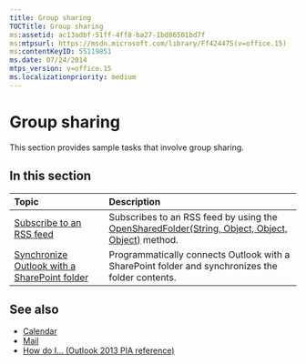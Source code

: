 ```yaml
---
title: Group sharing
TOCTitle: Group sharing
ms:assetid: ac13adbf-51ff-4ff8-ba27-1bd86501bd7f
ms:mtpsurl: https://msdn.microsoft.com/library/Ff424475(v=office.15)
ms:contentKeyID: 55119851
ms.date: 07/24/2014
mtps_version: v=office.15
ms.localizationpriority: medium
---
```


# Group sharing

This section provides sample tasks that involve group sharing.

## In this section

|Topic|Description|
|:----|:----------|
|[Subscribe to an RSS feed](how-to-subscribe-to-an-rss-feed.md)  |Subscribes to an RSS feed by using the [OpenSharedFolder(String, Object, Object, Object)](https://msdn.microsoft.com/library/bb610157\(v=office.15\)) method.|
|[Synchronize Outlook with a SharePoint folder](how-to-synchronize-outlook-with-a-sharepoint-folder.md)  |Programmatically connects Outlook with a SharePoint folder and synchronizes the folder contents.|

## See also

- [Calendar](calendar.md)
- [Mail](mail.md)
- [How do I... (Outlook 2013 PIA reference)](how-do-i-outlook-2013-pia-reference.md)

